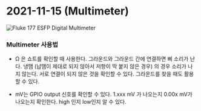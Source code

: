 # 2021-11-15 (Multimeter)

![Fluke 177 ESFP Digital Multimeter](https://www.quicktimeonline.com/assets/images/products/flukee-177-esfp.jpg)



### Multimeter 사용법

- Ω 은 쇼트를 확인할 때 사용한다. 그라운드와 그라운드 간에 연결하면 삐 소리가 난다. 냉땜 (납땜이 제대로 되지 않아서 저항이 딱 붙지 않은 경우) 의 경우 소리가 나지 않는다. 서로 연결이 되지 않은 것을 확인할 수 있다. 그라운드를 찾을 때도 활용할 수 있다.

- mV는 GPIO output 신호를 확인할 수 있다. 1.xxx mV 가 나오는지 0.00x mV가 나오는지 확인한다. high 인지 low인지 알 수 있다.